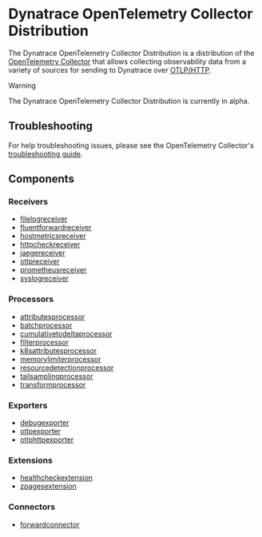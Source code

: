 # Dynatrace OpenTelemetry Collector Distribution

The Dynatrace OpenTelemetry Collector Distribution is a distribution of the
[OpenTelemetry
Collector](https://github.com/open-telemetry/opentelemetry-collector) that
allows collecting observability data from a variety of sources for sending to
Dynatrace over [OTLP/HTTP](https://opentelemetry.io/docs/specs/otlp/).

> [!WARNING]
> The Dynatrace OpenTelemetry Collector Distribution is currently in
> alpha.

## Troubleshooting

For help troubleshooting issues, please see the OpenTelemetry Collector's
[troubleshooting
guide](https://github.com/open-telemetry/opentelemetry-collector/blob/main/docs/troubleshooting.md).

## Components

### Receivers

* [filelogreceiver](https://github.com/open-telemetry/opentelemetry-collector-contrib/tree/main/receiver/filelogreceiver)
* [fluentforwardreceiver](https://github.com/open-telemetry/opentelemetry-collector-contrib/tree/main/receiver/fluentforwardreceiver)
* [hostmetricsreceiver](https://github.com/open-telemetry/opentelemetry-collector-contrib/tree/main/receiver/hostmetricsreceiver)
* [httpcheckreceiver](https://github.com/open-telemetry/opentelemetry-collector-contrib/tree/main/receiver/httpcheckreceiver)
* [jaegereceiver](https://github.com/open-telemetry/opentelemetry-collector-contrib/tree/main/receiver/jaegerreceiver)
* [otlpreceiver](https://github.com/open-telemetry/opentelemetry-collector/tree/main/receiver/otlpreceiver)
* [prometheusreceiver](https://github.com/open-telemetry/opentelemetry-collector-contrib/tree/main/receiver/prometheusreceiver)
* [syslogreceiver](https://github.com/open-telemetry/opentelemetry-collector-contrib/tree/main/receiver/syslogreceiver)

### Processors

* [attributesprocessor](https://github.com/open-telemetry/opentelemetry-collector-contrib/tree/main/processor/attributesprocessor)
* [batchprocessor](https://github.com/open-telemetry/opentelemetry-collector/tree/main/processor/batchprocessor)
* [cumulativetodeltaprocessor](https://github.com/open-telemetry/opentelemetry-collector-contrib/tree/main/processor/cumulativetodeltaprocessor)
* [filterprocessor](https://github.com/open-telemetry/opentelemetry-collector-contrib/tree/main/processor/filterprocessor)
* [k8sattributesprocessor](https://github.com/open-telemetry/opentelemetry-collector-contrib/tree/main/processor/k8sattributesprocessor)
* [memorylimiterprocessor](https://github.com/open-telemetry/opentelemetry-collector/tree/main/processor/memorylimiterprocessor)
* [resourcedetectionprocessor](https://github.com/open-telemetry/opentelemetry-collector-contrib/tree/main/processor/resourcedetectionprocessor)
* [tailsamplingprocessor](https://github.com/open-telemetry/opentelemetry-collector-contrib/tree/main/processor/tailsamplingprocessor)
* [transformprocessor](https://github.com/open-telemetry/opentelemetry-collector-contrib/tree/main/processor/transformprocessor)

### Exporters

* [debugexporter](https://github.com/open-telemetry/opentelemetry-collector/tree/main/exporter/debugexporter)
* [otlpexporter](https://github.com/open-telemetry/opentelemetry-collector/tree/main/exporter/otlpexporter)
* [otlphttpexporter](https://github.com/open-telemetry/opentelemetry-collector/tree/main/exporter/otlphttpexporter)

### Extensions

* [healthcheckextension](https://github.com/open-telemetry/opentelemetry-collector-contrib/tree/main/extension/healthcheckextension)
* [zpagesextension](https://github.com/open-telemetry/opentelemetry-collector/tree/main/extension/zpagesextension)

### Connectors

* [forwardconnector](https://github.com/open-telemetry/opentelemetry-collector/tree/main/connector/forwardconnector)